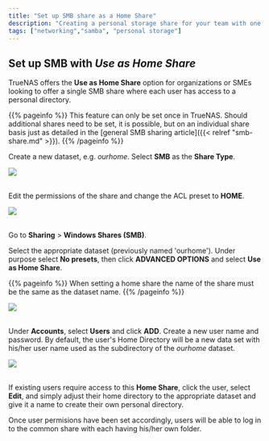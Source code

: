 ```yaml
---
title: "Set up SMB share as a Home Share"
description: "Creating a personal storage share for your team with one SMB share."
tags: ["networking","samba", "personal storage"]
---
```


## Set up SMB with *Use as Home Share*

TrueNAS offers the **Use as Home Share** option for organizations or SMEs looking to offer a single SMB share where each user has access to a personal directory. 

{{% pageinfo %}}
This feature can only be set once in TrueNAS. Should additional shares need to be set, it is possible, but on an individual share basis just as detailed in the [general SMB sharing article]({{< relref "smb-share.md" >}}).
{{% /pageinfo %}}

Create a new dataset, e.g. *ourhome*. Select **SMB** as the **Share Type**. 

<img src="/images/DatasetCreation.png"><br><br>

Edit the permissions of the share and change the ACL preset to **HOME**.

<img src="/images/SetHomepPermission.png"><br><br>

Go to **Sharing** > **Windows Shares (SMB)**. 

Select the appropriate dataset (previously named 'ourhome'). Under purpose select **No presets**, then click **ADVANCED OPTIONS** and select **Use as Home Share**. 

{{% pageinfo %}}
When setting a home share the name of the share must be the same as the dataset name.
{{% /pageinfo %}}

<img src="/images/CreateSMBShare.png"><br><br>

Under **Accounts**, select **Users** and click **ADD**. Create a new user name and password. By default, the user's Home Directory will be a new data set with his/her user name used as the subdirectory of the *ourhome* dataset. 

<img src="/images/EditUserHomeDir.png"><br><br>

If existing users require access to this **Home Share**, click the user, select **Edit**, and simply adjust their home directory to the appropriate dataset and give it a name to create their own personal directory.

Once user permisions have been set accordingly, users will be able to log in to the common share with each having his/her own folder. 
